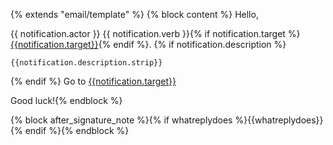 {% extends "email/template" %}
{% block content %}
Hello,

{{ notification.actor }} {{ notification.verb }}{% if notification.target %} [{{notification.target}}]({{url}}){% endif %}.
{% if notification.description %}
~~~~
{{notification.description.strip}}
~~~~
{% endif %}
Go to [{{notification.target}}]({{url}})

Good luck!{% endblock %}

{% block after_signature_note %}{% if whatreplydoes %}{{whatreplydoes}}{% endif %}{% endblock %}
